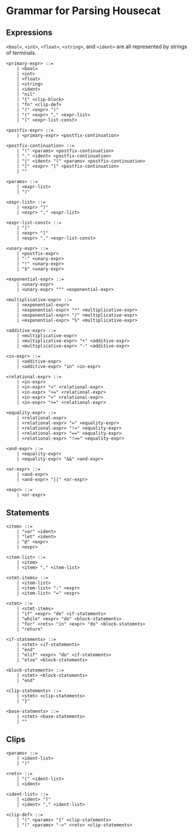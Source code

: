 Grammar for Parsing Housecat
============================

Expressions
-----------
`<bool>`, `<int>`, `<float>`, `<string>`, and `<ident>` are all represented by strings of terminals.


    <primary-expr> ::=
        | <bool>
        | <int>
        | <float>
        | <string>
        | <ident>
        | "nil"
        | "{" <clip-block>
        | "fn" <clip-def>
        | "(" <expr> ")"
        | "(" <expr> "," <expr-list>
        | "[" <expr-list-const>

    <postfix-expr> ::=
        | <primary-expr> <postfix-continuation>

    <postfix-continuation> ::=
        | "(" <params> <postfix-continuation>
        | "." <ident> <postfix-continuation>
        | "|" <ident> "(" <params> <postfix-continuation>
        | "[" <expr> "]" <postfix-continuation>
        | ""

    <params> ::=
        | <expr-list>
        | ")"

    <expr-list> ::=
        | <expr> ")"
        | <expr> "," <expr-list>

    <expr-list-const> ::=
        | "]"
        | <expr> "]"
        | <expr> "," <expr-list-const>

    <unary-expr> ::=
        | <postfix-expr>
        | "-" <unary-expr>
        | "!" <unary-expr>
        | "$" <unary-expr>

    <exponential-expr> ::=
        | <unary-expr>
        | <unary-expr> "^" <exponential-expr>

    <multiplicative-expr> ::=
        | <exponential-expr>
        | <exponential-expr> "*" <multiplicative-expr>
        | <exponential-expr> "/" <multiplicative-expr>
        | <exponential-expr> "%" <multiplicative-expr>

    <additive-expr> ::=
        | <multiplicative-expr>
        | <multiplicative-expr> "+" <additive-expr>
        | <multiplicative-expr> "-" <additive-expr>

    <in-expr> ::=
        | <additive-expr>
        | <additive-expr> "in" <in-expr>

    <relational-expr> ::=
        | <in-expr>
        | <in-expr> "<" <relational-expr>
        | <in-expr> "<=" <relational-expr>
        | <in-expr> ">" <relational-expr>
        | <in-expr> ">=" <relational-expr>

    <equality-expr> ::=
        | <relational-expr>
        | <relational-expr> "=" <equality-expr>
        | <relational-expr> "!=" <equality-expr>
        | <relational-expr> "==" <equality-expr>
        | <relational-expr> "!==" <equality-expr>

    <and-expr> ::=
        | <equality-expr>
        | <equality-expr> "&&" <and-expr>

    <or-expr> ::=
        | <and-expr>
        | <and-expr> "||" <or-expr>

    <expr> ::=
        | <or-expr>


Statements
----------

    <item> ::=
        | "var" <ident>
        | "let" <ident>
        | "@" <expr>
        | <expr>

    <item-list> ::=
        | <item>
        | <item> "," <item-list>

    <stmt-items> ::=
        | <item-list>
        | <item-list> ":" <expr>
        | <item-list> "=" <expr>

    <stmt> ::=
        | <stmt-items>
        | "if" <expr> "do" <if-statements>
        | "while" <expr> "do" <block-statements>
        | "for" <rets> "in" <expr> "do" <block-statemnts>
        | "return"

    <if-statements> ::=
        | <stmt> <if-statements>
        | "end"
        | "elif" <expr> "do" <if-statements>
        | "else" <block-statements>

    <block-statements> ::=
        | <stmt> <block-statements>
        | "end"

    <clip-statements> ::=
        | <stmt> <clip-statements>
        | "}"

    <base-statments> ::=
        | <stmt> <base-statements>
        | ""

Clips
-----

    <params> ::=
        | <ident-list>
        | ")"

    <rets> ::=
        | "(" <ident-list>
        | <ident>

    <ident-list> ::=
        | <ident> ")"
        | <ident> "," <ident-list>

    <clip-def> ::=
        | "(" <params> "{" <clip-statements>
        | "(" <params> "->" <rets> <clip-statements>
